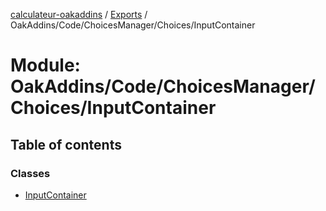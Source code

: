 [calculateur-oakaddins](../README.md) / [Exports](../modules.md) / OakAddins/Code/ChoicesManager/Choices/InputContainer

# Module: OakAddins/Code/ChoicesManager/Choices/InputContainer

## Table of contents

### Classes

- [InputContainer](../classes/oakaddins_code_choicesmanager_choices_inputcontainer.inputcontainer.md)
